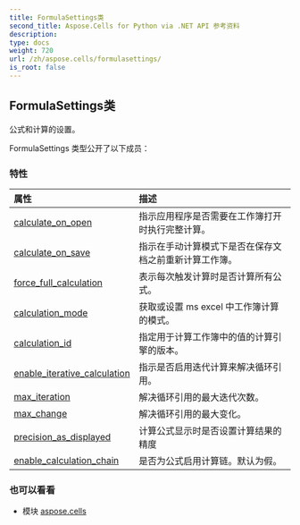 ```yaml
---
title: FormulaSettings类
second_title: Aspose.Cells for Python via .NET API 参考资料
description:
type: docs
weight: 720
url: /zh/aspose.cells/formulasettings/
is_root: false
---
```

## FormulaSettings类
公式和计算的设置。



FormulaSettings 类型公开了以下成员：

### 特性
|属性|描述|
| :- | :- |
| [calculate_on_open](/cells/python-net/zh/aspose.cells/formulasettings/calculate_on_open) |指示应用程序是否需要在工作簿打开时执行完整计算。|
| [calculate_on_save](/cells/python-net/zh/aspose.cells/formulasettings/calculate_on_save) |指示在手动计算模式下是否在保存文档之前重新计算工作簿。|
| [force_full_calculation](/cells/python-net/zh/aspose.cells/formulasettings/force_full_calculation) |表示每次触发计算时是否计算所有公式。|
| [calculation_mode](/cells/python-net/zh/aspose.cells/formulasettings/calculation_mode) |获取或设置 ms excel 中工作簿计算的模式。|
| [calculation_id](/cells/python-net/zh/aspose.cells/formulasettings/calculation_id) |指定用于计算工作簿中的值的计算引擎的版本。|
| [enable_iterative_calculation](/cells/python-net/zh/aspose.cells/formulasettings/enable_iterative_calculation) |指示是否启用迭代计算来解决循环引用。|
| [max_iteration](/cells/python-net/zh/aspose.cells/formulasettings/max_iteration) |解决循环引用的最大迭代次数。|
| [max_change](/cells/python-net/zh/aspose.cells/formulasettings/max_change) |解决循环引用的最大变化。|
| [precision_as_displayed](/cells/python-net/zh/aspose.cells/formulasettings/precision_as_displayed) |计算公式显示时是否设置计算结果的精度|
| [enable_calculation_chain](/cells/python-net/zh/aspose.cells/formulasettings/enable_calculation_chain) |是否为公式启用计算链。默认为假。|



### 也可以看看
* 模块 [aspose.cells](..)
